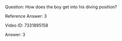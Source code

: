 Question: How does the boy get into his diving position?

Reference Answer: 3

Video ID: 7331895158

Answer: 3

